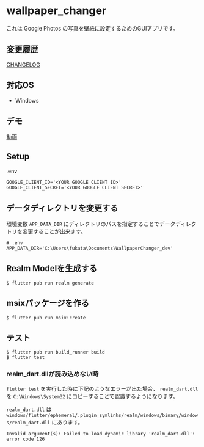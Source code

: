# wallpaper_changer

これは Google Photos の写真を壁紙に設定するためのGUIアプリです。

## 変更履歴

[CHANGELOG](./CHANGELOG.md)

## 対応OS

- Windows

## デモ

[動画](https://gyazo.com/b43e84122321498834c30caba8029777)

## Setup

.env

```dotenv
GOOGLE_CLIENT_ID='<YOUR GOOGLE CLIENT ID>'
GOOGLE_CLIENT_SECRET='<YOUR GOOGLE CLIENT SECRET>'
```

## データディレクトリを変更する

環境変数 `APP_DATA_DIR` にディレクトリのパスを指定することでデータディレクトリを変更することが出来ます。

```shell
# .env
APP_DATA_DIR='C:\Users\fukata\Documents\WallpaperChanger_dev'
```

## Realm Modelを生成する

```shell
$ flutter pub run realm generate
```

## msixパッケージを作る

```shell
$ flutter pub run msix:create
```

## テスト

```shell
$ flutter pub run build_runner build
$ flutter test
```

### realm_dart.dllが読み込めない時

`flutter test` を実行した時に下記のようなエラーが出た場合、 `realm_dart.dll` を `C:\Windows\System32` にコピーすることで認識するようになります。

`realm_dart.dll` は `windows/flutter/ephemeral/.plugin_symlinks/realm/windows/binary/windows/realm_dart.dll` にあります。

```shell
Invalid argument(s): Failed to load dynamic library 'realm_dart.dll': error code 126
```
